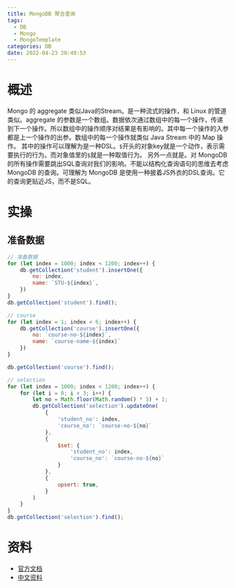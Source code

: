 ```yaml
---
title: MongoDB 聚合查询
tags:
  - DB
  - Mongo
  - MongoTemplate
categories: DB
date: 2022-04-23 20:49:53
---
```


# 概述
Mongo 的 aggregate 类似Java的Stream。是一种流式的操作，和 Linux 的管道类似。aggregate 的参数是一个数组。数据依次通过数组中的每一个操作，传递到下一个操作。所以数组中的操作顺序对结果是有影响的。其中每一个操作的入参都是上一个操作的出参。数组中的每一个操作就类似 Java Stream 中的 Map 操作。
其中的操作可以理解为是一种DSL。`$`开头的对象key就是一个动作，表示需要执行的行为。而对象值里的`$`就是一种取值行为。
另外一点就是。对 MongoDB 的所有操作需要跳出SQL查询对我们的影响。不能以结构化查询语句的思维去考虑 MongoDB 的查询。可理解为 MongoDB 是使用一种披着JS外衣的DSL查询。它的查询更贴近JS，而不是SQL。

# 实操

## 准备数据
```js
// 准备数据
for (let index = 1000; index < 1200; index++) {
    db.getCollection('student').insertOne({
        no: index,
        name: `STU-${index}`,
    })
}
db.getCollection('student').find();

// course
for (let index = 1; index < 6; index++) {
    db.getCollection('course').insertOne({
        no: `course-no-${index}`,
        name: `course-name-${index}`
    })
}

db.getCollection('course').find();

// selection
for (let index = 1000; index < 1200; index++) {
    for (let i = 0; i < 3; i++) {
        let no = Math.floor(Math.random() * 5) + 1;
        db.getCollection('selection').updateOne(
            {
                'student_no': index,
                'course_no': `course-no-${no}`
            },
            {
                $set: {
                    'student_no': index,
                    'course_no': `course-no-${no}`
                }
            },
            {
                upsert: true,
            }
        )
    }
}
db.getCollection('selection').find();
```

# 资料
-  [官方文档](https://www.mongodb.com/docs/manual/reference/command/aggregate/#stable-api)
-  [中文资料](https://haicoder.net/mongodb/mongodb-aggregate.html)